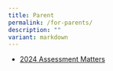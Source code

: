 ```yaml
---
title: Parent
permalink: /for-parents/
description: ""
variant: markdown
---
```

* [2024 Assessment Matters](/extended-family/for-parents/announcements/)